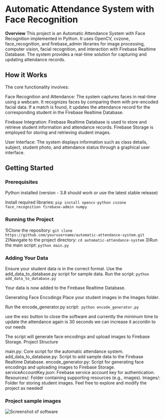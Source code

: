 # Automatic Attendance System with Face Recognition
**Overview**
This project is an Automatic Attendance System with Face Recognition implemented in Python. It uses OpenCV, cvzone, face_recognition, and firebase_admin libraries for image processing, computer vision, facial recognition, and interaction with Firebase Realtime Database. The system provides a real-time solution for capturing and updating attendance records.

## How it Works
The core functionality involves:

Face Recognition and Attendance: The system captures faces in real-time using a webcam. It recognizes faces by comparing them with pre-encoded facial data. If a match is found, it updates the attendance record for the corresponding student in the Firebase Realtime Database.

Firebase Integration: Firebase Realtime Database is used to store and retrieve student information and attendance records. Firebase Storage is employed for storing and retrieving student images.

User Interface: The system displays information such as class details, subject, student photo, and attendance status through a graphical user interface.

## Getting Started

### Prerequisites

Python installed (version - 3.8 should work or use the latest stable release)

Install required libraries: `pip install opencv-python cvzone face_recognition firebase-admin numpy`

### Running the Project

1)Clone the repository: `git clone https://github.com/yourusername/automatic-attendance-system.git`</br>
2)Navigate to the project directory: `cd automatic-attendance-system`
3)Run the main script: `python main.py`

### Adding Your Data

Ensure your student data is in the correct format. Use the add_data_to_database.py script for sample data.
Run the script: `python add_data_to_database.py`

Your data is now added to the Firebase Realtime Database.

Generating Face Encodings
Place your student images in the Images folder.

Run the encode_generator.py script:` python encode_generator.py`

use the esc button to close the software and currently the minimum time to update the attendance again is 30 seconds we can increase it accordin to our needs 

The script will generate face encodings and upload images to Firebase Storage.
Project Structure

main.py: Core script for the automatic attendance system.
add_data_to_database.py: Script to add sample data to the Firebase Realtime Database.
encode_generator.py: Script for generating face encodings and uploading images to Firebase Storage.
serviceAccountKey.json: Firebase service account key for authentication.
Resources/: Folder containing supporting resources (e.g., images).
Images/: Folder for storing student images.
Feel free to explore and modify the project as needed!

### Project sample images 

![Screenshot of software](https://github.com/rajdeep564/FaceRecongnitionRTDB/assets/139733175/89786998-d6ba-4f82-85f5-3b58314648e4)
